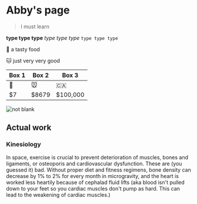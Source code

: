 # Abby's page
> I must learn

**type type type**
_type type type_
`type type type`

:apple: a tasty food

:cat: just very very good

Box 1 | Box 2 | Box 3 |
---| ---| ---|
:banana: | :mouse: | :canada: |
$7 | $8679 | $100,000 |


![not blank](Sherlock.jpg)

## Actual work
### Kinesiology
In space, exercise is crucial to prevent deterioration of muscles, bones and ligaments, or osteoporis and cardiovascular dysfunction. These are (you guessed it) bad. Without proper diet and fitness regimens, bone density can decrease by 1% to 2% for every month in microgravity, and the heart is worked less heartily because of cephalad fluid lifts (aka blood isn't pulled down to your feet so you cardiac muscles don't pump as hard. This can lead to the weakening of cardiac muscles.)

